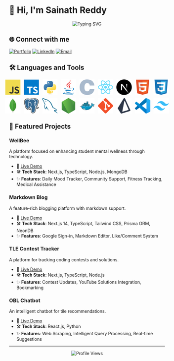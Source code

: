 # 👋 Hi, I'm Sainath Reddy

<div align="center">
  <img src="https://readme-typing-svg.demolab.com?font=Fira+Code&weight=600&size=22&pause=1000&color=3F87F6&center=true&vCenter=true&random=false&width=435&lines=Full+Stack+Developer;Computer+Science+Student" alt="Typing SVG" />
</div>

## 🌐 Connect with me
[![Portfolio](https://img.shields.io/badge/Portfolio-000000?style=for-the-badge&logo=About.me&logoColor=white)](https://sainath-tech.vercel.app/)
[![LinkedIn](https://img.shields.io/badge/LinkedIn-0077B5?style=for-the-badge&logo=linkedin&logoColor=white)](https://www.linkedin.com/in/sainath-reddy-705089253/)
[![Email](https://img.shields.io/badge/Email-D14836?style=for-the-badge&logo=gmail&logoColor=white)](mailto:cvsainath9866@gmail.com)

## 🛠️ Languages and Tools

<div align="center" style="display: flex; flex-direction: column; gap: 10px;">
  <!-- First Line -->
  <div style="display: flex; gap: 10px; justify-content: center;">
    <img src="https://raw.githubusercontent.com/devicons/devicon/master/icons/javascript/javascript-original.svg" alt="javascript" width="50" height="50"/>
    <img src="https://raw.githubusercontent.com/devicons/devicon/master/icons/typescript/typescript-original.svg" alt="typescript" width="50" height="50"/>
    <img src="https://raw.githubusercontent.com/devicons/devicon/master/icons/python/python-original.svg" alt="python" width="50" height="50"/>
    <img src="https://raw.githubusercontent.com/devicons/devicon/master/icons/java/java-original.svg" alt="java" width="50" height="50"/>
    <img src="https://raw.githubusercontent.com/devicons/devicon/master/icons/c/c-original.svg" alt="c" width="50" height="50"/>
    <img src="https://raw.githubusercontent.com/devicons/devicon/master/icons/react/react-original.svg" alt="react" width="50" height="50"/>
    <img src="https://raw.githubusercontent.com/devicons/devicon/master/icons/nextjs/nextjs-original.svg" alt="nextjs" width="50" height="50"/>
    <img src="https://raw.githubusercontent.com/devicons/devicon/master/icons/html5/html5-original.svg" alt="html5" width="50" height="50"/>
    <img src="https://raw.githubusercontent.com/devicons/devicon/master/icons/css3/css3-original.svg" alt="css3" width="50" height="50"/>
  </div>
  
  <!-- Second Line -->
  <div style="display: flex; gap: 10px; justify-content: center;">
    <img src="https://raw.githubusercontent.com/devicons/devicon/master/icons/mongodb/mongodb-original.svg" alt="mongodb" width="50" height="50"/>
    <img src="https://raw.githubusercontent.com/devicons/devicon/master/icons/postgresql/postgresql-original.svg" alt="postgresql" width="50" height="50"/>
    <img src="https://raw.githubusercontent.com/devicons/devicon/master/icons/mysql/mysql-original.svg" alt="mysql" width="50" height="50"/>
    <img src="https://raw.githubusercontent.com/devicons/devicon/master/icons/nodejs/nodejs-original.svg" alt="nodejs" width="50" height="50"/>
    <img src="https://raw.githubusercontent.com/devicons/devicon/master/icons/docker/docker-original.svg" alt="docker" width="50" height="50"/>
    <img src="https://raw.githubusercontent.com/devicons/devicon/master/icons/git/git-original.svg" alt="git" width="50" height="50"/>
    <img src="https://raw.githubusercontent.com/devicons/devicon/master/icons/prisma/prisma-original.svg" alt="prisma" width="50" height="50"/>
    <img src="https://raw.githubusercontent.com/devicons/devicon/master/icons/vscode/vscode-original.svg" alt="vscode" width="50" height="50"/>
    <img src="https://raw.githubusercontent.com/devicons/devicon/master/icons/tailwindcss/tailwindcss-plain.svg" alt="tailwindcss" width="50" height="50"/>
  </div>
</div>

## 🚀 Featured Projects

### WellBee
A platform focused on enhancing student mental wellness through technology.
- 🔗 [Live Demo](https://wellbee-nine.vercel.app/)
- 🛠️ **Tech Stack**: Next.js, TypeScript, Node.js, MongoDB
- ✨ **Features**: Daily Mood Tracker, Community Support, Fitness Tracking, Medical Assistance

### Markdown Blog
A feature-rich blogging platform with markdown support.
- 🔗 [Live Demo](https://markdown-blog-live.vercel.app/)
- 🛠️ **Tech Stack**: Next.js 14, TypeScript, Tailwind CSS, Prisma ORM, NeonDB
- ✨ **Features**: Google Sign-in, Markdown Editor, Like/Comment System

### TLE Contest Tracker
A platform for tracking coding contests and solutions.
- 🔗 [Live Demo](https://tle-contest-tracker.vercel.app/)
- 🛠️ **Tech Stack**: Next.js, TypeScript, Node.js
- ✨ **Features**: Contest Updates, YouTube Solutions Integration, Bookmarking

### OBL Chatbot
An intelligent chatbot for tile recommendations.
- 🔗 [Live Demo](https://obl-chatbot-frontend.onrender.com/)
- 🛠️ **Tech Stack**: React.js, Python
- ✨ **Features**: Web Scraping, Intelligent Query Processing, Real-time Suggestions

---
<div align="center">
  <img src="https://komarev.com/ghpvc/?username=Sainath9866&color=blue" alt="Profile Views" />
</div> 